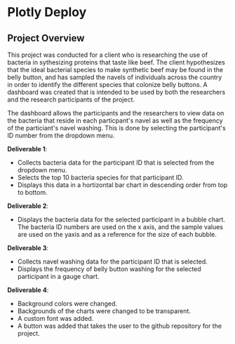 # Plotly Deploy
## Project Overview
This project was conducted for a client who is researching the use of bacteria in sythesizing proteins that taste like beef. The client hypothesizes that the ideal bacterial species to make synthetic beef may be found in the belly button, and has sampled the navels of individuals across the country in order to identify the different species that colonize belly buttons. A dashboard was created that is intended to be used by both the researchers and the research participants of the project.

The dashboard allows the participants and the researchers to view data on the bacteria that reside in each particpant's navel as well as the frequency of the particiant's navel washing. This is done by selecting the participant's ID number from the dropdown menu. 

**Deliverable 1**:  
- Collects bacteria data for the participant ID that is selected from the dropdown menu.   
- Selects the top 10 bacteria species for that participant ID.   
- Displays this data in a hortizontal bar chart in descending order from top to bottom.      

**Deliverable 2**: 
- Displays the bacteria data for the selected participant in a bubble chart. The bacteria ID numbers are used on the x axis, and the sample values are used on the yaxis and as a reference for the size of each bubble.        

**Deliverable 3**: 
- Collects navel washing data for the participant ID that is selected. 
- Displays the frequency of belly button washing for the selected participant in a gauge chart.   

**Deliverable 4**: 
- Background colors were changed. 
- Backgrounds of the charts were changed to be transparent.
- A custom font was added. 
- A button was added that takes the user to the github repository for the project. 
